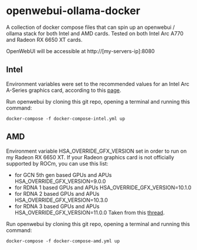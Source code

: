 # openwebui-ollama-docker

A collection of docker compose files that can spin up an openwebui / ollama stack for both Intel and AMD cards. Tested on both Intel Arc A770 and Radeon RX 6650 XT cards.

OpenWebUI will be accessible at http://[my-servers-ip]:8080

## Intel

Environment variables were set to the recommended values for an Intel Arc A-Series graphics card, according to this [page](https://ipex-llm-latest.readthedocs.io/en/latest/doc/LLM/Overview/install_gpu.html).

Run openwebui by cloning this git repo, opening a terminal and running this command:

`docker-compose -f docker-compose-intel.yml up`

## AMD

Environment variable HSA_OVERRIDE_GFX_VERSION set in order to run on my Radeon RX 6650 XT. 
If your Radeon graphics card is not officially supported by ROCm, you can use this list:
  - for GCN 5th gen based GPUs and APUs HSA_OVERRIDE_GFX_VERSION=9.0.0
  - for RDNA 1 based GPUs and APUs HSA_OVERRIDE_GFX_VERSION=10.1.0
  - for RDNA 2 based GPUs and APUs HSA_OVERRIDE_GFX_VERSION=10.3.0
  - for RDNA 3 based GPUs and APUs HSA_OVERRIDE_GFX_VERSION=11.0.0
Taken from this [thread](https://discuss.linuxcontainers.org/t/rocm-and-pytorch-on-amd-apu-or-gpu-ai/19743).

Run openwebui by cloning this git repo, opening a terminal and running this command:

`docker-compose -f docker-compose-amd.yml up`

